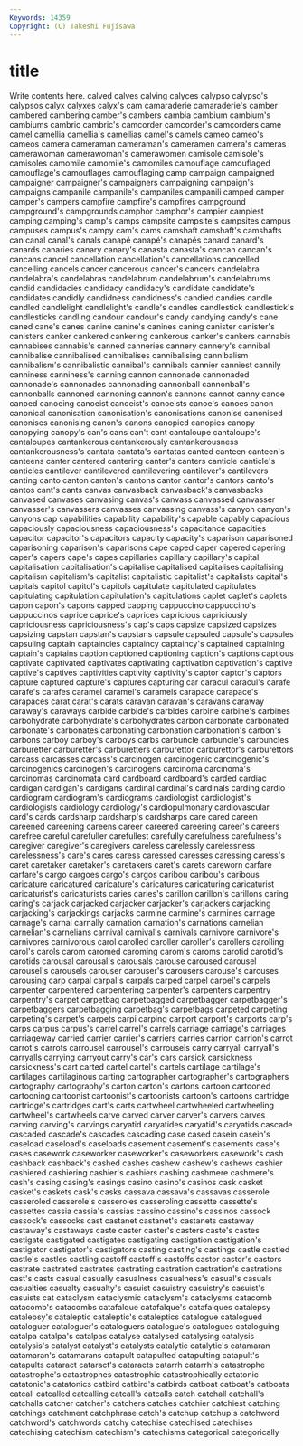 ```yaml
---
Keywords: 14359 
Copyright: (C) Takeshi Fujisawa
---
```


# title

Write contents here.
calved calves
calving calyces calypso calypso's calypsos calyx calyxes calyx's cam camaraderie
camaraderie's camber cambered cambering camber's cambers cambia cambium cambium's cambiums
cambric cambric's camcorder camcorder's camcorders came camel camellia camellia's camellias
camel's camels cameo cameo's cameos camera cameraman cameraman's cameramen camera's
cameras camerawoman camerawoman's camerawomen camisole camisole's camisoles camomile camomile's camomiles
camouflage camouflaged camouflage's camouflages camouflaging camp campaign campaigned campaigner campaigner's
campaigners campaigning campaign's campaigns campanile campanile's campaniles campanili camped camper
camper's campers campfire campfire's campfires campground campground's campgrounds camphor camphor's
campier campiest camping camping's camp's camps campsite campsite's campsites campus
campuses campus's campy cam's cams camshaft camshaft's camshafts can canal
canal's canals canapé canapé's canapés canard canard's canards canaries canary
canary's canasta canasta's cancan cancan's cancans cancel cancellation cancellation's cancellations
cancelled cancelling cancels cancer cancerous cancer's cancers candelabra candelabra's candelabras
candelabrum candelabrum's candelabrums candid candidacies candidacy candidacy's candidate candidate's candidates
candidly candidness candidness's candied candies candle candled candlelight candlelight's candle's
candles candlestick candlestick's candlesticks candling candour candour's candy candying candy's
cane caned cane's canes canine canine's canines caning canister canister's
canisters canker cankered cankering cankerous canker's cankers cannabis cannabises cannabis's
canned canneries cannery cannery's cannibal cannibalise cannibalised cannibalises cannibalising cannibalism
cannibalism's cannibalistic cannibal's cannibals cannier canniest cannily canniness canniness's canning
cannon cannonade cannonaded cannonade's cannonades cannonading cannonball cannonball's cannonballs cannoned
cannoning cannon's cannons cannot canny canoe canoed canoeing canoeist canoeist's
canoeists canoe's canoes canon canonical canonisation canonisation's canonisations canonise canonised
canonises canonising canon's canons canopied canopies canopy canopying canopy's can's
cans can't cant cantaloupe cantaloupe's cantaloupes cantankerous cantankerously cantankerousness cantankerousness's
cantata cantata's cantatas canted canteen canteen's canteens canter cantered cantering
canter's canters canticle canticle's canticles cantilever cantilevered cantilevering cantilever's cantilevers
canting canto canton canton's cantons cantor cantor's cantors canto's cantos
cant's cants canvas canvasback canvasback's canvasbacks canvased canvases canvasing canvas's
canvass canvassed canvasser canvasser's canvassers canvasses canvassing canvass's canyon canyon's
canyons cap capabilities capability capability's capable capably capacious capaciously capaciousness
capaciousness's capacitance capacities capacitor capacitor's capacitors capacity capacity's caparison caparisoned
caparisoning caparison's caparisons cape caped caper capered capering caper's capers
cape's capes capillaries capillary capillary's capital capitalisation capitalisation's capitalise capitalised
capitalises capitalising capitalism capitalism's capitalist capitalistic capitalist's capitalists capital's capitals
capitol capitol's capitols capitulate capitulated capitulates capitulating capitulation capitulation's capitulations
caplet caplet's caplets capon capon's capons capped capping cappuccino cappuccino's
cappuccinos caprice caprice's caprices capricious capriciously capriciousness capriciousness's cap's caps
capsize capsized capsizes capsizing capstan capstan's capstans capsule capsuled capsule's
capsules capsuling captain captaincies captaincy captaincy's captained captaining captain's captains
caption captioned captioning caption's captions captious captivate captivated captivates captivating
captivation captivation's captive captive's captives captivities captivity captivity's captor captor's
captors capture captured capture's captures capturing car caracul caracul's carafe
carafe's carafes caramel caramel's caramels carapace carapace's carapaces carat carat's
carats caravan caravan's caravans caraway caraway's caraways carbide carbide's carbides
carbine carbine's carbines carbohydrate carbohydrate's carbohydrates carbon carbonate carbonated carbonate's
carbonates carbonating carbonation carbonation's carbon's carbons carboy carboy's carboys carbs
carbuncle carbuncle's carbuncles carburetter carburetter's carburetters carburettor carburettor's carburettors carcass
carcasses carcass's carcinogen carcinogenic carcinogenic's carcinogenics carcinogen's carcinogens carcinoma carcinoma's
carcinomas carcinomata card cardboard cardboard's carded cardiac cardigan cardigan's cardigans
cardinal cardinal's cardinals carding cardio cardiogram cardiogram's cardiograms cardiologist cardiologist's
cardiologists cardiology cardiology's cardiopulmonary cardiovascular card's cards cardsharp cardsharp's cardsharps
care cared careen careened careening careens career careered careering career's
careers carefree careful carefuller carefullest carefully carefulness carefulness's caregiver caregiver's
caregivers careless carelessly carelessness carelessness's care's cares caress caressed caresses
caressing caress's caret caretaker caretaker's caretakers caret's carets careworn carfare
carfare's cargo cargoes cargo's cargos caribou caribou's caribous caricature caricatured
caricature's caricatures caricaturing caricaturist caricaturist's caricaturists caries caries's carillon carillon's
carillons caring caring's carjack carjacked carjacker carjacker's carjackers carjacking carjacking's
carjackings carjacks carmine carmine's carmines carnage carnage's carnal carnally carnation
carnation's carnations carnelian carnelian's carnelians carnival carnival's carnivals carnivore carnivore's
carnivores carnivorous carol carolled caroller caroller's carollers carolling carol's carols
carom caromed caroming carom's caroms carotid carotid's carotids carousal carousal's
carousals carouse caroused carousel carousel's carousels carouser carouser's carousers carouse's
carouses carousing carp carpal carpal's carpals carped carpel carpel's carpels
carpenter carpentered carpentering carpenter's carpenters carpentry carpentry's carpet carpetbag carpetbagged
carpetbagger carpetbagger's carpetbaggers carpetbagging carpetbag's carpetbags carpeted carpeting carpeting's carpet's
carpets carpi carping carport carport's carports carp's carps carpus carpus's
carrel carrel's carrels carriage carriage's carriages carriageway carried carrier carrier's
carriers carries carrion carrion's carrot carrot's carrots carrousel carrousel's carrousels
carry carryall carryall's carryalls carrying carryout carry's car's cars carsick
carsickness carsickness's cart carted cartel cartel's cartels cartilage cartilage's cartilages
cartilaginous carting cartographer cartographer's cartographers cartography cartography's carton carton's cartons
cartoon cartooned cartooning cartoonist cartoonist's cartoonists cartoon's cartoons cartridge cartridge's
cartridges cart's carts cartwheel cartwheeled cartwheeling cartwheel's cartwheels carve carved
carver carver's carvers carves carving carving's carvings caryatid caryatides caryatid's
caryatids cascade cascaded cascade's cascades cascading case cased casein casein's
caseload caseload's caseloads casement casement's casements case's cases casework caseworker
caseworker's caseworkers casework's cash cashback cashback's cashed cashes cashew cashew's
cashews cashier cashiered cashiering cashier's cashiers cashing cashmere cashmere's cash's
casing casing's casings casino casino's casinos cask casket casket's caskets
cask's casks cassava cassava's cassavas casserole casseroled casserole's casseroles casseroling
cassette cassette's cassettes cassia cassia's cassias cassino cassino's cassinos cassock
cassock's cassocks cast castanet castanet's castanets castaway castaway's castaways caste
caster caster's casters caste's castes castigate castigated castigates castigating castigation
castigation's castigator castigator's castigators casting casting's castings castle castled castle's
castles castling castoff castoff's castoffs castor castor's castors castrate castrated
castrates castrating castration castration's castrations cast's casts casual casually casualness
casualness's casual's casuals casualties casualty casualty's casuist casuistry casuistry's casuist's
casuists cat cataclysm cataclysmic cataclysm's cataclysms catacomb catacomb's catacombs catafalque
catafalque's catafalques catalepsy catalepsy's cataleptic cataleptic's cataleptics catalogue catalogued cataloguer
cataloguer's cataloguers catalogue's catalogues cataloguing catalpa catalpa's catalpas catalyse catalysed
catalysing catalysis catalysis's catalyst catalyst's catalysts catalytic catalytic's catamaran catamaran's
catamarans catapult catapulted catapulting catapult's catapults cataract cataract's cataracts catarrh
catarrh's catastrophe catastrophe's catastrophes catastrophic catastrophically catatonic catatonic's catatonics catbird
catbird's catbirds catboat catboat's catboats catcall catcalled catcalling catcall's catcalls
catch catchall catchall's catchalls catcher catcher's catchers catches catchier catchiest
catching catchings catchment catchphrase catch's catchup catchup's catchword catchword's catchwords
catchy catechise catechised catechises catechising catechism catechism's catechisms categorical categorically
